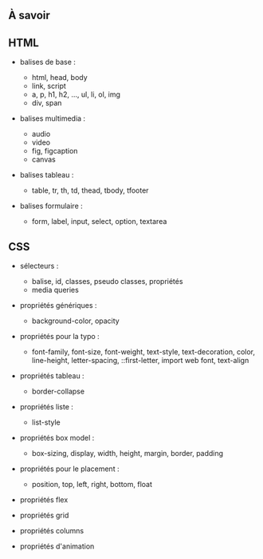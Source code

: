 ## À savoir


## HTML

- balises de base :
    - html, head, body
    - link, script
    - a, p, h1, h2, ..., ul, li, ol, img
    - div, span

- balises multimedia :
    - audio
    - video
    - fig, figcaption
    - canvas

- balises tableau :
    - table, tr, th, td, thead, tbody, tfooter

- balises formulaire :
    - form, label, input, select, option, textarea


## CSS

- sélecteurs :
    - balise, id, classes, pseudo classes, propriétés
    - media queries

- propriétés génériques :
    - background-color, opacity

- propriétés pour la typo :
    - font-family, font-size, font-weight, text-style, text-decoration, color, line-height, letter-spacing, ::first-letter, import web font, text-align

- propriétés tableau :
    - border-collapse

- propriétés liste :
    - list-style

- propriétés box model :
    - box-sizing, display, width, height, margin, border, padding

- propriétés pour le placement :
    - position, top, left, right, bottom, float

- propriétés flex

- propriétés grid

- propriétés columns

- propriétés d'animation